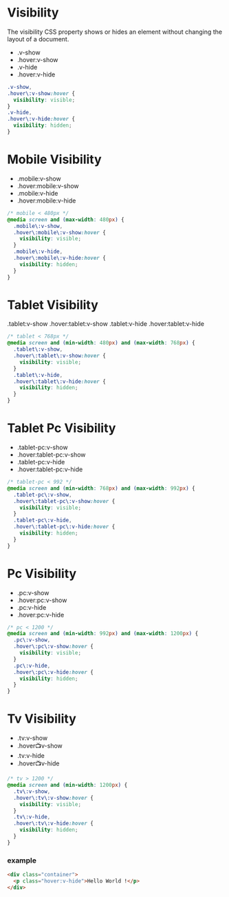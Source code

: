 # Visibility

The visibility CSS property shows or hides an element without changing the layout of a document.

- .v-show
- .hover:v-show
- .v-hide
- .hover:v-hide

```css
.v-show,
.hover\:v-show:hover {
  visibility: visible;
}
.v-hide,
.hover\:v-hide:hover {
  visibility: hidden;
}
```

# Mobile Visibility

- .mobile:v-show
- .hover:mobile:v-show
- .mobile:v-hide
- .hover:mobile:v-hide

```css
/* mobile < 480px */
@media screen and (max-width: 480px) {
  .mobile\:v-show,
  .hover\:mobile\:v-show:hover {
    visibility: visible;
  }
  .mobile\:v-hide,
  .hover\:mobile\:v-hide:hover {
    visibility: hidden;
  }
}
```

# Tablet Visibility

.tablet:v-show
.hover:tablet:v-show
.tablet:v-hide
.hover:tablet:v-hide

```css
/* tablet < 768px */
@media screen and (min-width: 480px) and (max-width: 768px) {
  .tablet\:v-show,
  .hover\:tablet\:v-show:hover {
    visibility: visible;
  }
  .tablet\:v-hide,
  .hover\:tablet\:v-hide:hover {
    visibility: hidden;
  }
}
```

# Tablet Pc Visibility

- .tablet-pc:v-show
- .hover:tablet-pc:v-show
- .tablet-pc:v-hide
- .hover:tablet-pc:v-hide

```css
/* tablet-pc < 992 */
@media screen and (min-width: 768px) and (max-width: 992px) {
  .tablet-pc\:v-show,
  .hover\:tablet-pc\:v-show:hover {
    visibility: visible;
  }
  .tablet-pc\:v-hide,
  .hover\:tablet-pc\:v-hide:hover {
    visibility: hidden;
  }
}
```

# Pc Visibility

- .pc:v-show
- .hover:pc:v-show
- .pc:v-hide
- .hover:pc:v-hide

```css
/* pc < 1200 */
@media screen and (min-width: 992px) and (max-width: 1200px) {
  .pc\:v-show,
  .hover\:pc\:v-show:hover {
    visibility: visible;
  }
  .pc\:v-hide,
  .hover\:pc\:v-hide:hover {
    visibility: hidden;
  }
}
```

# Tv Visibility

- .tv:v-show
- .hover:tv:v-show
- .tv:v-hide
- .hover:tv:v-hide

```css
/* tv > 1200 */
@media screen and (min-width: 1200px) {
  .tv\:v-show,
  .hover\:tv\:v-show:hover {
    visibility: visible;
  }
  .tv\:v-hide,
  .hover\:tv\:v-hide:hover {
    visibility: hidden;
  }
}
```

### example

```html
<div class="container">
  <p class="hover:v-hide">Hello World !</p>
</div>
```
